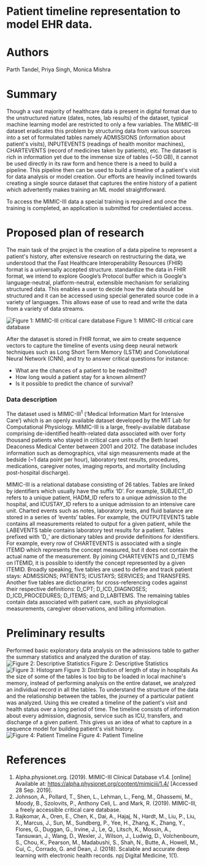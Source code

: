# Patient timeline representation to model EHR data.

# Authors
Parth Tandel, Priya Singh, Monica Mishra

# Summary
Though a vast majority of healthcare data is present in digital format due to the unstructured nature (dates, notes, lab results) of the dataset, typical machine learning model are restricted to only a few variables. The MIMIC-III dataset eradicates this problem by structuring data from various sources into a set of formulated tables namely ADMISSIONS (information about patient's visits), INPUTEVENTS (readings of health monitor machines), CHARTEVENTS (record of medicines taken by patients), etc. The dataset is rich in information yet due to the immense size of tables (~50 GB), it cannot be used directly in its raw form and hence there is a need to build a pipeline. This pipeline then can be used to build a timeline of a patient's visit for data analysis or model creation. Our efforts are heavily inclined towards creating a single source dataset that captures the entire history of a patient which advertently makes training an ML model straightforward.
 
To access the MIMIC-III data a special training is required and once the training is completed, an application is submitted for credentialed access.

# Proposed plan of research
The main task of the project is the creation of a data pipeline to represent a patient's history, after extensive research on restructuring the data, 
we understood that the Fast Healthcare Interoperability Resources (FHIR) format is a universally accepted structure. 
 standardize the data in FHIR format, we intend to explore Google’s Protocol buffer which is Google's language-neutral, 
 platform-neutral, extensible mechanism for serializing structured data. This enables a user to decide how the data should be structured and it can be accessed using special generated source code in a variety of languages. This allows ease of use to read and write the data from a variety of data streams.

![Figure 1: MIMIC-III critical care database](https://media.springernature.com/full/springer-static/image/art%3A10.1038%2Fsdata.2016.35/MediaObjects/41597_2016_Article_BFsdata201635_Fig1_HTML.jpg?as=webp)
Figure 1: MIMIC-III critical care database

After the dataset is stored in FHIR format, we aim to create sequence vectors to capture the timeline of events 
using deep neural network techniques such as Long Short Term Memory (LSTM) and Convolutional Neural Network (CNN), and 
try to answer critical questions for instance:
* What are the chances of a patient to be readmitted? 
* How long would a patient stay for a known ailment? 
* Is it possible to predict the chance of survival? 

### Data description
The dataset used is MIMIC-III<sup>1</sup> (‘Medical Information Mart for Intensive Care’) which is an openly available dataset developed by the MIT Lab for Computational Physiology. 
MIMIC-III is a large, freely-available database comprising de-identified health-related data associated with over forty thousand patients who stayed in critical care units of the Beth Israel Deaconess Medical Center between 2001 and 2012.
The database includes information such as demographics, vital sign measurements made at the bedside (~1 data point per hour), laboratory test results, procedures, medications, caregiver notes, imaging reports, and mortality (including post-hospital discharge).

MIMIC-III is a relational database consisting of 26 tables. Tables are linked by identifiers which usually have the suffix ‘ID’. For example, SUBJECT_ID refers to a unique patient, HADM_ID refers to a unique admission to the hospital, and ICUSTAY_ID refers to a unique admission to an intensive care unit.
Charted events such as notes, laboratory tests, and fluid balance are stored in a series of ‘events’ tables. For example, the OUTPUTEVENTS table contains all measurements related to output for a given patient, while the LABEVENTS table contains laboratory test results for a patient.
Tables prefixed with ‘D_’ are dictionary tables and provide definitions for identifiers. For example, every row of CHARTEVENTS is associated with a single ITEMID which represents the concept measured, but it does not contain the actual name of the measurement. By joining CHARTEVENTS and D_ITEMS on ITEMID, it is possible to identify the concept represented by a given ITEMID.
Broadly speaking, five tables are used to define and track patient stays: ADMISSIONS; PATIENTS; ICUSTAYS; SERVICES; and TRANSFERS. Another five tables are dictionaries for cross-referencing codes against their respective definitions: D_CPT; D_ICD_DIAGNOSES; D_ICD_PROCEDURES; D_ITEMS; and D_LABITEMS. The remaining tables contain data associated with patient care, such as physiological measurements, caregiver observations, and billing information.

# Preliminary results
Performed basic exploratory data analysis on the admissions table to gather the summary statistics and analyzed the duration of stay.
![Figure 2: Descriptive Statistics](https://github.com/priyasingh16/Fully-Automated-GCP-Healthcare-API/blob/master/Assets/descriptive_statistics.png)
Figure 2: Descriptive Statistics 
![Figure 3: Histogram](https://github.com/priyasingh16/Fully-Automated-GCP-Healthcare-API/blob/master/Assets/histogram.png)
Figure 3: Distribution of length of stay in hospitals
As the size of some of the tables is too big to be loaded in local machine's memory, instead of performing analysis on the entire dataset, we analyzed an individual record in all the tables. 
To understand the structure of the data and the relationship between the tables, the journey of a particular patient was analyzed. Using this we created a timeline of the patient's visit and health status over a long period of time.
The timeline consists of information about every admission, diagnosis, service such as ICU, transfers, and discharge of a given patient. 
This gives us an idea of what to capture in a sequence model for building patient's visit history.
![Figure 4: Patient Timeline](https://raw.githubusercontent.com/priyasingh16/Fully-Automated-GCP-Healthcare-API/master/Assets/Patient_timeline.png)
Figure 4: Patient Timeline

# References
1. Alpha.physionet.org. (2019). MIMIC-III Clinical Database v1.4. [online] Available at: https://alpha.physionet.org/content/mimiciii/1.4/ [Accessed 28 Sep. 2019].
2. Johnson, A., Pollard, T., Shen, L., Lehman, L., Feng, M., Ghassemi, M., Moody, B., Szolovits, P., Anthony Celi, L. and Mark, R. (2019). MIMIC-III, a freely accessible critical care database.
3. Rajkomar, A., Oren, E., Chen, K., Dai, A., Hajaj, N., Hardt, M., Liu, P., Liu, X., Marcus, J., Sun, M., Sundberg, P., Yee, H., Zhang, K., Zhang, Y., Flores, G., Duggan, G., Irvine, J., Le, Q., Litsch, K., Mossin, A., Tansuwan, J., Wang, D., Wexler, J., Wilson, J., Ludwig, D., Volchenboum, S., Chou, K., Pearson, M., Madabushi, S., Shah, N., Butte, A., Howell, M., Cui, C., Corrado, G. and Dean, J. (2018). Scalable and accurate deep learning with electronic health records. npj Digital Medicine, 1(1).


